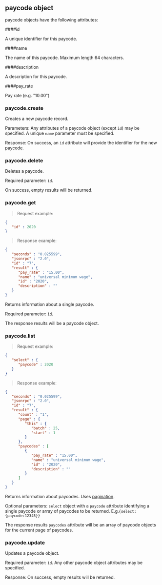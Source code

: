## paycode object

paycode objects have the following attributes:

####id

A unique identifier for this paycode.

####name

The name of this paycode. Maximum length 64 characters.

####description

A description for this paycode.

####pay_rate

Pay rate (e.g. "10.00")

### paycode.create

<span class="tryit" id="paycode-create-tryit"></span>
Creates a new paycode record.

Parameters: Any attributes of a paycode object (except `id`) may be specified. A unique `name` parameter must be specified.

Response: On success, an `id` attribute will provide the identifier for the new paycode.

### paycode.delete

<span class="tryit" id="paycode-delete-tryit"></span>
Deletes a paycode.

Required parameter: `id`.

On success, empty results will be returned.

### paycode.get

> Request example:

```JSON
{
   "id" : 2020
}
```

> Response example:

```JSON
{
   "seconds" : "0.025599",
   "jsonrpc" : "2.0",
   "id" : "7",
   "result" : {
      "pay_rate" : "15.00",
      "name" : "universal minimum wage",
      "id" : "2020",
      "description" : ""
   }
}
```

<span class="tryit" id="paycode-get-tryit"></span>
Returns information about a single paycode.

Required parameter: `id`.

The response results will be a paycode object.

### paycode.list

> Request example:

```JSON
{
   "select" : {
      "paycode" : 2020
   }
}
```

> Response example:

```JSON
{
   "seconds" : "0.025599",
   "jsonrpc" : "2.0",
   "id" : "7",
   "result" : {
      "count" : "1",
      "page" : {
         "this" : {
            "batch" : 25,
            "start" : 1
         }
      },
      "paycodes" : [
         {
            "pay_rate" : "15.00",
            "name" : "universal minimum wage",
            "id" : "2020",
            "description" : ""
         }
      ]
   }
}
```

<span class="tryit" id="paycode-list-tryit"></span>
Returns information about paycodes. Uses [pagination](#pagination).

Optional parameters: `select` object with a `paycode` attribute identifying a single paycode or array of paycodes to be returned. E.g.`{select:{paycode:12345}}`

The response results `paycodes` attribute will be an array of paycode objects for the current page of paycodes.

### paycode.update

<span class="tryit" id="paycode-update-tryit"></span>
Updates a paycode object.

Required parameter: `id`. Any other paycode object attributes may be specified.

Response: On success, empty results will be returned.

